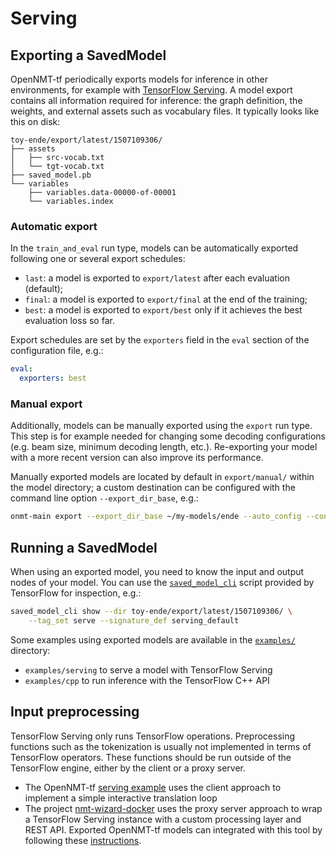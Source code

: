 # Serving

## Exporting a SavedModel

OpenNMT-tf periodically exports models for inference in other environments, for example with [TensorFlow Serving](https://www.tensorflow.org/serving/). A model export contains all information required for inference: the graph definition, the weights, and external assets such as vocabulary files. It typically looks like this on disk:

```text
toy-ende/export/latest/1507109306/
├── assets
│   ├── src-vocab.txt
│   └── tgt-vocab.txt
├── saved_model.pb
└── variables
    ├── variables.data-00000-of-00001
    └── variables.index
```

### Automatic export

In the `train_and_eval` run type, models can be automatically exported following one or several export schedules:

* `last`: a model is exported to `export/latest` after each evaluation (default);
* `final`: a model is exported to `export/final` at the end of the training;
* `best`: a model is exported to `export/best` only if it achieves the best evaluation loss so far.

Export schedules are set by the `exporters` field in the `eval` section of the configuration file, e.g.:

```yaml
eval:
  exporters: best
```

### Manual export

Additionally, models can be manually exported using the `export` run type. This step is for example needed for changing some decoding configurations (e.g. beam size, minimum decoding length, etc.). Re-exporting your model with a more recent version can also improve its performance.

Manually exported models are located by default in `export/manual/` within the model directory; a custom destination can be configured with the command line option `--export_dir_base`, e.g.:

```bash
onmt-main export --export_dir_base ~/my-models/ende --auto_config --config my_config.yml
```

## Running a SavedModel

When using an exported model, you need to know the input and output nodes of your model. You can use the [`saved_model_cli`](https://www.tensorflow.org/programmers_guide/saved_model#cli_to_inspect_and_execute_savedmodel) script provided by TensorFlow for inspection, e.g.:

```bash
saved_model_cli show --dir toy-ende/export/latest/1507109306/ \
    --tag_set serve --signature_def serving_default
```

Some examples using exported models are available in the [`examples/`](https://github.com/OpenNMT/OpenNMT-tf/tree/master/examples) directory:

* `examples/serving` to serve a model with TensorFlow Serving
* `examples/cpp` to run inference with the TensorFlow C++ API

## Input preprocessing

TensorFlow Serving only runs TensorFlow operations. Preprocessing functions such as the tokenization is usually not implemented in terms of TensorFlow operators. These functions should be run outside of the TensorFlow engine, either by the client or a proxy server.

* The OpenNMT-tf [serving example](https://github.com/OpenNMT/OpenNMT-tf/tree/master/examples/serving) uses the client approach to implement a simple interactive translation loop
* The project [nmt-wizard-docker](https://github.com/OpenNMT/nmt-wizard-docker) uses the proxy server approach to wrap a TensorFlow Serving instance with a custom processing layer and REST API. Exported OpenNMT-tf models can integrated with this tool by following these [instructions](https://github.com/OpenNMT/nmt-wizard-docker/issues/46#issuecomment-456795844).
